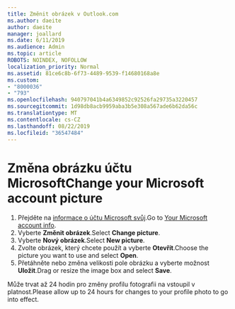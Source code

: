 ```yaml
---
title: Změnit obrázek v Outlook.com
ms.author: daeite
author: daeite
manager: joallard
ms.date: 6/11/2019
ms.audience: Admin
ms.topic: article
ROBOTS: NOINDEX, NOFOLLOW
localization_priority: Normal
ms.assetid: 81ce6c8b-6f73-4489-9539-f14680168a8e
ms.custom:
- "8000036"
- "793"
ms.openlocfilehash: 940797041b4a6349852c92526fa29735a3220457
ms.sourcegitcommit: 1d98db8acb9959aba3b5e308a567ade6b62da56c
ms.translationtype: MT
ms.contentlocale: cs-CZ
ms.lasthandoff: 08/22/2019
ms.locfileid: "36547484"
---
```

# <a name="change-your-microsoft-account-picture"></a><span data-ttu-id="aadb8-102">Změna obrázku účtu Microsoft</span><span class="sxs-lookup"><span data-stu-id="aadb8-102">Change your Microsoft account picture</span></span>

1. <span data-ttu-id="aadb8-103">Přejděte na [informace o účtu Microsoft svůj](https://go.microsoft.com/fwlink/p/?linkid=860841).</span><span class="sxs-lookup"><span data-stu-id="aadb8-103">Go to [Your Microsoft account info](https://go.microsoft.com/fwlink/p/?linkid=860841).</span></span>
2. <span data-ttu-id="aadb8-104">Vyberte **Změnit obrázek**.</span><span class="sxs-lookup"><span data-stu-id="aadb8-104">Select **Change picture**.</span></span>
3. <span data-ttu-id="aadb8-105">Vyberte **Nový obrázek**.</span><span class="sxs-lookup"><span data-stu-id="aadb8-105">Select **New picture**.</span></span>
4. <span data-ttu-id="aadb8-106">Zvolte obrázek, který chcete použít a vyberte **Otevřít**.</span><span class="sxs-lookup"><span data-stu-id="aadb8-106">Choose the picture you want to use and select **Open**.</span></span>
5. <span data-ttu-id="aadb8-107">Přetáhněte nebo změna velikosti pole obrázku a vyberte možnost **Uložit**.</span><span class="sxs-lookup"><span data-stu-id="aadb8-107">Drag or resize the image box and select **Save**.</span></span>

<span data-ttu-id="aadb8-108">Může trvat až 24 hodin pro změny profilu fotografii na vstoupil v platnost.</span><span class="sxs-lookup"><span data-stu-id="aadb8-108">Please allow up to 24 hours for changes to your profile photo to go into effect.</span></span>